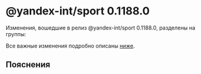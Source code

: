 # @yandex-int/sport 0.1188.0

<!-- ЧЕЛОВЕЧЕСКОЕ ВСТУПЛЕНИЕ -->

Изменения, вошедшие в релиз @yandex-int/sport 0.1188.0, разделены на группы:

Все важные изменения подробно описаны [ниже](#Пояснения).

## Пояснения

